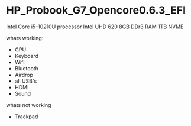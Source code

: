 # HP_Probook_G7_Opencore0.6.3_EFI

Intel Core i5-10210U processor
Intel UHD 620 
8GB DDr3 RAM
1TB NVME

whats working:
* GPU
* Keyboard
* Wifi
* Bluetooth
* Airdrop
* all USB's
* HDMI
* Sound

whats not working
* Trackpad
